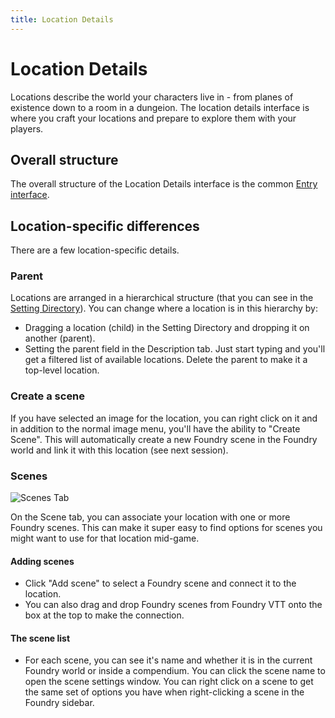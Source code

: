 ```yaml
---
title: Location Details
---
```

# Location Details

Locations describe the world your characters live in - from planes of existence down to a room in a dungeion.  The location details interface is where you craft your locations and prepare to explore them with your players.

## Overall structure
The overall structure of the Location Details interface is the common [Entry interface](../entry).

## Location-specific differences
There are a few location-specific details.

### Parent
Locations are arranged in a hierarchical structure (that you can see in the [Setting Directory](/reference/navigation/directory-sidebar#setting-directory)).  You can change where a location is in this hierarchy by:
- Dragging a location (child) in the Setting Directory and dropping it on another (parent).
- Setting the parent field in the Description tab.  Just start typing and you'll get a filtered list of available locations.  Delete the parent to make it a top-level location.

### Create a scene
If you have selected an image for the location, you can right click on it and in addition to the normal image menu, you'll have the ability to "Create Scene".  This will automatically create a new Foundry scene in the Foundry world and link it with this location (see next session).

### Scenes
![Scenes Tab](/assets/images/scenes-tab.webp)

On the Scene tab, you can associate your location with one or more Foundry scenes.  This can make it super easy to find options for scenes you might want to use for that location mid-game.

#### Adding scenes
- Click "Add scene" to select a Foundry scene and connect it to the location.
- You can also drag and drop Foundry scenes from Foundry VTT onto the box at the top to make the connection.  

#### The scene list
- For each scene, you can see it's name and whether it is in the current Foundry world or inside a compendium.  You can click the scene name to open the scene settings window.  You can right click on a scene to get the same set of options you have when right-clicking a scene in the Foundry sidebar.
